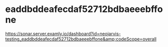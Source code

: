# eaddbddeafecdaf52712bdbaeeebffone
https://sonar.server.examly.io/dashboard?id=neojarvis-testing_eaddbddeafecdaf52712bdbaeeebffone&amp;codeScope=overall
